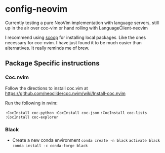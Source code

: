 # config-neovim
Currently testing a pure NeoVim implementation with language servers, still up in the air over coc-vim or hand rolling with LanguageClient-neovim

I recommend using [scoop](https://scoop.sh/) for installing local packages. Like the ones necessary for coc-nvim. I have just found it to be much easier than alternatives. It really reminds me of brew.
## Package Specific instructions
### Coc.nvim
Follow the directions to install coc.vim at https://github.com/neoclide/coc.nvim/wiki/Install-coc.nvim

Run the following in nvim:

`:CocInstall coc-python`
`:CocInstall coc-json`
`:CocInstall coc-lists`
`:CocInstall coc-explorer`

### Black
* Create a new conda environment
	`conda create -n black`
	`activate black`
	`conda install -c conda-forge black`



